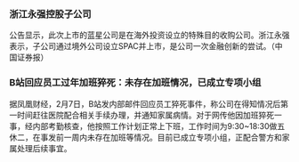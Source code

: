### 浙江永强控股子公司
公告显示，此次上市的蓝星公司是在海外投资设立的特殊目的收购公司。浙江永强表示，子公司通过境外公司设立SPAC并上市，是公司一次金融创新的尝试。（中国证券报）
### B站回应员工过年加班猝死：未存在加班情况，已成立专项小组
据凤凰财经，2月7日，B站发内部邮件回应员工猝死事件，称公司在得知情况后第一时间赶往医院配合相关手续办理，并通知家属病情。对于网传他因加班猝死一事，经内部考勤核查，他按照工作计划正常上下班，工作时间为9:30~18:30做五休二，在事发前一周内未存在加班等情况。目前已成立专项小组，正配合警方和家属处理后续事宜。
